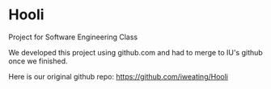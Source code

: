 Hooli
=====

Project for Software Engineering Class

We developed this project using github.com and had to merge to IU's github once we finished.

Here is our original github repo: https://github.com/iweating/Hooli